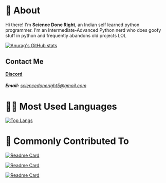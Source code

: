 # 👋 About

Hi there! I'm **Science Done Right**, an Indian self learned python programmer.
I'm an Intermediate-Advanced Python nerd who does goofy stuff in python and frequently abandons old projects LOL

[![Anurag's GitHub stats](https://github-readme-stats.vercel.app/api?username=Code-Done-Right&show_icons=true&theme=radical)](https://github.com/anuraghazra/github-readme-stats)


## Contact Me

[**Discord**](https://discord.gg/bTnheyspUm)

###### **Email:** sciencedoneright5@gmail.com

# 👨‍💻 Most Used Languages

[![Top Langs](https://github-readme-stats.vercel.app/api/top-langs/?username=Code-Done-Right&layout=compact)](https://github.com/Code-Donbe-Right/Economica)

# 🌟 Commonly Contributed To

[![Readme Card](https://github-readme-stats.vercel.app/api/pin/?username=Code-Done-Right&repo=Sciencium)](https://github.com/Code-Done-Right/Sciencium)

[![Readme Card](https://github-readme-stats.vercel.app/api/pin/?username=Code-Done-Right&repo=Economica)](https://github.com/Code-Done-Right/Ecopnomica)

[![Readme Card](https://github-readme-stats.vercel.app/api/pin/?username=Code-Done-Right&repo=Fast-API-Testing)](https://github.com/Code-Done-Right/Fast-API-Testing)
